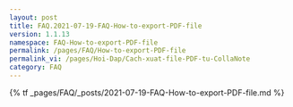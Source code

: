 ```yaml
---
layout: post
title: FAQ.2021-07-19-FAQ-How-to-export-PDF-file
version: 1.1.13
namespace: FAQ-How-to-export-PDF-file
permalink: /pages/FAQ/How-to-export-PDF-file
permalink_vi: /pages/Hoi-Dap/Cach-xuat-file-PDF-tu-CollaNote
category: FAQ
---
```

{% tf _pages/FAQ/_posts/2021-07-19-FAQ-How-to-export-PDF-file.md %}

